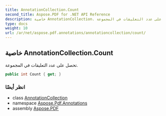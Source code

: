 ```yaml
---
title: AnnotationCollection.Count
second_title: Aspose.PDF for .NET API Reference
description: خاصية AnnotationCollection. تحصل على عدد التعليقات في المجموعة
type: docs
weight: 10
url: /ar/net/aspose.pdf.annotations/annotationcollection/count/
---
```

## خاصية AnnotationCollection.Count

تحصل على عدد التعليقات في المجموعة.

```csharp
public int Count { get; }
```

### انظر أيضًا

* class [AnnotationCollection](../)
* namespace [Aspose.Pdf.Annotations](../../../aspose.pdf.annotations/)
* assembly [Aspose.PDF](../../../)